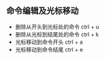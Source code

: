 ## 命令编辑及光标移动
- 删除从开头到光标处的命令  ctrl + u
- 删除从光标到结尾处的命令  ctrl + k
- 光标移动到命令开头 ctrl + a
- 光标移动到命令结尾 ctrl + e